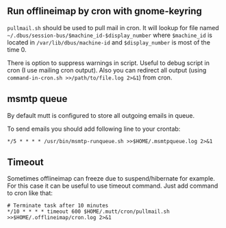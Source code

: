 ## Run offlineimap by cron with gnome-keyring

`pullmail.sh` should be used to pull mail in cron. It will lookup for file named `~/.dbus/session-bus/$machine_id-$display_number` where
`$machine_id` is located in `/var/lib/dbus/machine-id` and `$display_number` is most of the time 0.

There is option to suppress warnings in script. Useful to debug script in cron (I use mailing cron output).
Also you can redirect all output (using `command-in-cron.sh >>/path/to/file.log 2>&1`) from cron.

## msmtp queue

By default mutt is configured to store all outgoing emails in queue.

To send emails you should add following line to your crontab:

```
*/5 * * * * /usr/bin/msmtp-runqueue.sh >>$HOME/.msmtpqueue.log 2>&1
```

## Timeout

Sometimes offlineimap can freeze due to suspend/hibernate for example.
For this case it can be useful to use timeout command.
Just add command to cron like that:

```
# Terminate task after 10 minutes
*/10 * * * * timeout 600 $HOME/.mutt/cron/pullmail.sh >>$HOME/.offlineimap/cron.log 2>&1
```
